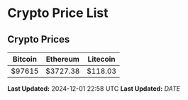 # Crypto Price List

## Crypto Prices
| Bitcoin | Ethereum | Litecoin |
| ------- | -------- | -------- |
| $97615 | $3727.38 | $118.03 |
**Last Updated:** 2024-12-01 22:58 UTC
**Last Updated:** $DATE$
